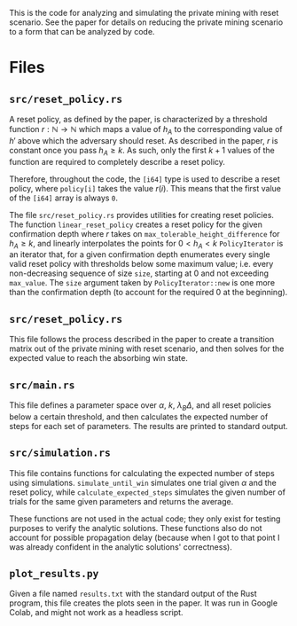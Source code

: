 This is the code for analyzing and simulating the private mining with reset
scenario. See the paper for details on reducing the private mining scenario
to a form that can be analyzed by code.

# Files

## `src/reset_policy.rs`

A reset policy, as defined by the paper, is characterized by a threshold
function $r : \mathbb{N} \rightarrow \mathbb{N}$ which maps a value of $h_A$ to
the corresponding value of $h'$ above which the adversary should reset.
As described in the paper, $r$ is constant once you pass $h_A \geq k$.
As such, only the first $k + 1$ values of the function are required to
completely describe a reset policy.

Therefore, throughout the code, the `[i64]` type is used to describe a reset
policy, where `policy[i]` takes the value $r(i)$.
This means that the first value of the `[i64]` array is always `0`.

The file `src/reset_policy.rs` provides utilities for creating reset policies.
The function `linear_reset_policy` creates a reset policy for the given
confirmation depth where $r$ takes on `max_tolerable_height_difference` for $h_A
\geq k$, and linearly interpolates the points for $0 < h_A < k$ `PolicyIterator`
is an iterator that, for a given confirmation depth enumerates every single
valid reset policy with thresholds below some maximum value; i.e. every
non-decreasing sequence of size `size`, starting at 0 and not exceeding
`max_value`. The `size` argument taken by `PolicyIterator::new` is one more than
the confirmation depth (to account for the required $0$ at the beginning).

## `src/reset_policy.rs`

This file follows the process described in the paper to create a transition
matrix out of the private mining with reset scenario, and then solves for the
expected value to reach the absorbing win state.

## `src/main.rs`

This file defines a parameter space over $\alpha$, $k$, $\lambda_B\Delta$, and
all reset policies below a certain threshold, and then calculates the expected
number of steps for each set of parameters. The results are printed to standard
output.

## `src/simulation.rs`

This file contains functions for calculating the expected number of steps
using simulations. `simulate_until_win` simulates one trial given $\alpha$ and the reset policy, while `calculate_expected_steps` simulates the given number of trials for the same given parameters and returns the average.

These functions are not used in the actual code; they only exist for testing
purposes to verify the analytic solutions. These functions also do not account
for possible propagation delay (because when I got to that point I was already
confident in the analytic solutions' correctness).

## `plot_results.py`

Given a file named `results.txt` with the standard output of the Rust program,
this file creates the plots seen in the paper. It was run in Google Colab, and
might not work as a headless script.
